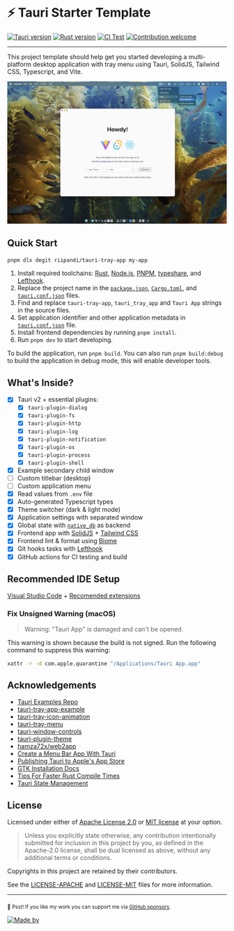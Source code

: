 # ⚡️ Tauri Starter Template

[![Tauri version](https://img.shields.io/badge/Tauri-v2.0.0-24C8DB.svg?logo=tauri)](https://tauri.app)
[![Rust version](https://img.shields.io/badge/rust-v1.75-orange.svg?logo=rust)](https://www.rust-lang.org)
[![CI Test](https://github.com/riipandi/tauri-tray-app/actions/workflows/ci-test.yml/badge.svg)](https://github.com/riipandi/tauri-tray-app/actions/workflows/ci-test.yml)
[![Contribution welcome](https://img.shields.io/badge/Contributions-welcome-gray.svg)](https://github.com/riipandi/tauri-tray-app/pulse)

---

This project template should help get you started developing a multi-platform desktop
application with tray menu using Tauri, SolidJS, Tailwind CSS, Typescript, and Vite.

![Screenshot](./src/assets/images/screenshot.jpeg)

## Quick Start

```sh
pnpm dlx degit riipandi/tauri-tray-app my-app
```

1. Install required toolchains: [Rust][rust], [Node.js][nodejs], [PNPM][pnpm], [typeshare][typeshare], and [Lefthook][lefthook].
2. Replace the project name in the [`package.json`](./package.json), [`Cargo.toml`](./src-tauri/Cargo.toml),
   and [`tauri.conf.json`](./src-tauri/tauri.conf.json) files.
3. Find and replace `tauri-tray-app`, `tauri_tray_app` and `Tauri App` strings in the source files.
4. Set application identifier and other application metadata in [`tauri.conf.json`](./src-tauri/tauri.conf.json) file.
5. Install frontend dependencies by running `pnpm install`.
6. Run `pnpm dev` to start developing.

To build the application, run `pnpm build`. You can also run `pnpm build:debug`
to build the application in debug mode, this will enable developer tools.

## What's Inside?

- [x] Tauri v2 + essential plugins:
    - [x] `tauri-plugin-dialog`
    - [x] `tauri-plugin-fs`
    - [x] `tauri-plugin-http`
    - [x] `tauri-plugin-log`
    - [x] `tauri-plugin-notification`
    - [x] `tauri-plugin-os`
    - [x] `tauri-plugin-process`
    - [x] `tauri-plugin-shell`
- [x] Example secondary child window
- [ ] Custom titlebar (desktop)
- [ ] Custom application menu
- [x] Read values from `.env` file
- [x] Auto-generated Typescript types
- [x] Theme switcher (dark & light mode)
- [x] Application settings with separated window
- [x] Global state with [`native_db`][native_db] as backend
- [x] Frontend app with [SolidJS][solidjs] + [Tailwind CSS][tailwindcss]
- [x] Frontend lint & format using [Biome][biome]
- [x] Git hooks tasks with [Lefthook][lefthook]
- [x] GitHub actions for CI testing and build

## Recommended IDE Setup

[Visual Studio Code](https://code.visualstudio.com/) + [Recomended extensions](./.vscode/extensions.json)

### Fix Unsigned Warning (macOS)

> Warning: "Tauri App" is damaged and can't be opened.

This warning is shown because the build is not signed. Run the following command
 to suppress this warning:

```sh
xattr -r -d com.apple.quarantine "/Applications/Tauri App.app"
```

## Acknowledgements

- [Tauri Examples Repo](https://github.com/tauri-apps/tauri/tree/dev/examples)
- [tauri-tray-app-example](https://github.com/dheater/tauri-tray-app-example)
- [tauri-tray-icon-animation](https://github.com/rming/tauri-tray-icon-animation)
- [tauri-tray-menu](https://github.com/rming/tauri-tray-menu)
- [tauri-window-controls](https://github.com/agmmnn/tauri-controls)
- [tauri-plugin-theme](https://github.com/wyhaya/tauri-plugin-theme)
- [hamza72x/web2app](https://github.com/hamza72x/web2app)
- [Create a Menu Bar App With Tauri](https://betterprogramming.pub/create-menubar-app-with-tauri-510ab7f7c43d)
- [Publishing Tauri to Apple's App Store](https://thinkgo.io/post/2023/02/publish_tauri_to_apples_app_store)
- [GTK Installation Docs](https://www.gtk.org/docs/installations/macos)
- [Tips For Faster Rust Compile Times](https://corrode.dev/blog/tips-for-faster-rust-compile-times)
- [Tauri State Management](https://tauri.by.simon.hyll.nu/concepts/tauri/state_management)

## License

Licensed under either of [Apache License 2.0][license-apache] or [MIT license][license-mit] at your option.

> Unless you explicitly state otherwise, any contribution intentionally submitted
> for inclusion in this project by you, as defined in the Apache-2.0 license, shall
> be dual licensed as above, without any additional terms or conditions.

Copyrights in this project are retained by their contributors.

See the [LICENSE-APACHE](./LICENSE-APACHE) and [LICENSE-MIT](./LICENSE-MIT) files
for more information.

[rust]: https://www.rust-lang.org/tools/install
[solidjs]: https://www.solidjs.com
[biome]: https://biomejs.dev/
[nodejs]: https://nodejs.org/en/download
[pnpm]: https://pnpm.io/installation
[tailwindcss]: https://tailwindcss.com
[typeshare]: https://1password.github.io/typeshare/installation.html
[native_db]: https://github.com/vincent-herlemont/native_db
[lefthook]: https://github.com/evilmartians/lefthook
[riipandi-twitter]: https://twitter.com/intent/follow?screen_name=riipandi
[license-mit]: https://choosealicense.com/licenses/mit/
[license-apache]: https://choosealicense.com/licenses/apache-2.0/


---

<sub>🤫 Psst! If you like my work you can support me via [GitHub sponsors](https://github.com/sponsors/riipandi).</sub>

[![Made by](https://badgen.net/badge/icon/Made%20by%20Aris%20Ripandi?icon=bitcoin-lightning&label&color=black&labelColor=black)][riipandi-twitter]
